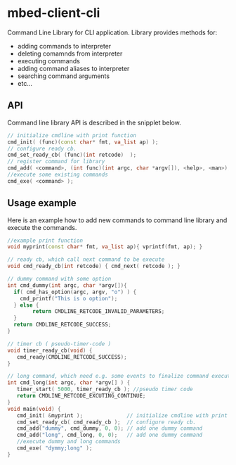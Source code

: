 # mbed-client-cli

Command Line Library for CLI application. Library provides methods for:

* adding commands to interpreter
* deleting comamnds from interpreter
* executing commands
* adding command aliases to interpreter
* searching command arguments
* etc...


## API

Command line library API is described in the snipplet below. 

```c++
// initialize cmdline with print function
cmd_init( (func)(const char* fmt, va_list ap) );
// configure ready cb.
cmd_set_ready_cb( (func)(int retcode)  );
// register command for library
cmd_add( <command>, (int func)(int argc, char *argv[]), <help>, <man>); 
//execute some existing commands
cmd_exe( <command> );
```

## Usage example

Here is an example how to add new commands to command line library and execute the commands.

```c++
//example print function
void myprint(const char* fmt, va_list ap){ vprintf(fmt, ap); }

// ready cb, which call next command to be execute
void cmd_ready_cb(int retcode) { cmd_next( retcode ); }

// dummy command with some option
int cmd_dummy(int argc, char *argv[]){
  if( cmd_has_option(argc, argv, "o") ) {
    cmd_printf("This is o option");
  } else {
        return CMDLINE_RETCODE_INVALID_PARAMETERS;
  }
  return CMDLINE_RETCODE_SUCCESS;
}

// timer cb ( pseudo-timer-code )
void timer_ready_cb(void) {
   cmd_ready(CMDLINE_RETCODE_SUCCESS);
}

// long command, which need e.g. some events to finalize command execution
int cmd_long(int argc, char *argv[] ) {
   timer_start( 5000, timer_ready_cb ); //pseudo timer code
   return CMDLINE_RETCODE_EXCUTING_CONTINUE;
}
void main(void) {
   cmd_init( &myprint );              // initialize cmdline with print function
   cmd_set_ready_cb( cmd_ready_cb );  // configure ready cb.
   cmd_add("dummy", cmd_dummy, 0, 0); // add one dummy command
   cmd_add("long", cmd_long, 0, 0);   // add one dummy command
   //execute dummy and long commands
   cmd_exe( "dymmy;long" );
}
```
